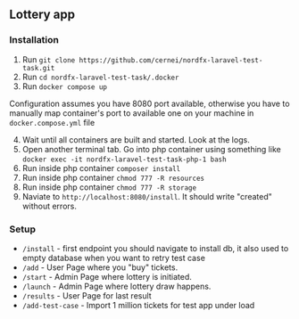 ## Lottery app

### Installation

1) Run `git clone https://github.com/cernei/nordfx-laravel-test-task.git`
2) Run `cd nordfx-laravel-test-task/.docker`
3) Run `docker compose up`

Configuration assumes you have 8080 port available, otherwise you have to manually map container's port to available one on your machine in `docker.compose.yml` file

4) Wait until all containers are built and started. Look at the logs.
5) Open another terminal tab. Go into php container using something like `docker exec -it nordfx-laravel-test-task-php-1 bash`
6) Run inside php container `composer install`
7) Run inside php container `chmod 777 -R resources`
8) Run inside php container `chmod 777 -R storage`
9) Naviate to `http://localhost:8080/install`. It should write "created" without errors.

### Setup

 - `/install` - first endpoint you should navigate to install db, it also used to empty database when you want to retry test case 
 - `/add` - User Page where you "buy" tickets.
 - `/start` - Admin Page where lottery is initiated.
 - `/launch` - Admin Page where lottery draw happens.
 - `/results` - User Page for last result
 - `/add-test-case` - Import 1 million tickets for test app under load

